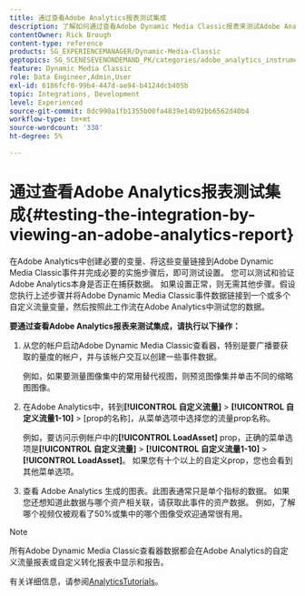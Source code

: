 ```yaml
---
title: 通过查看Adobe Analytics报表测试集成
description: 了解如何通过查看Adobe Dynamic Media Classic报表来测试Adobe Analytics中的集成。
contentOwner: Rick Brough
content-type: reference
products: SG_EXPERIENCEMANAGER/Dynamic-Media-Classic
geptopics: SG_SCENESEVENONDEMAND_PK/categories/adobe_analytics_instrumentation_kit
feature: Dynamic Media Classic
role: Data Engineer,Admin,User
exl-id: 6186fcf0-99b4-447d-ae94-b4124dcb405b
topic: Integrations, Development
level: Experienced
source-git-commit: 8dc990a1fb1355b00fa4839e14b92bb6562d40b4
workflow-type: tm+mt
source-wordcount: '338'
ht-degree: 5%

---
```


# 通过查看Adobe Analytics报表测试集成{#testing-the-integration-by-viewing-an-adobe-analytics-report}

在Adobe Analytics中创建必要的变量、将这些变量链接到Adobe Dynamic Media Classic事件并完成必要的实施步骤后，即可测试设置。 您可以测试和验证Adobe Analytics本身是否正在捕获数据。 如果设置正常，则无需其他步骤。假设您执行上述步骤并将Adobe Dynamic Media Classic事件数据链接到一个或多个自定义流量变量，然后按照此工作流在Adobe Analytics中测试您的数据。

**要通过查看Adobe Analytics报表来测试集成，请执行以下操作：**

1. 从您的帐户启动Adobe Dynamic Media Classic查看器，特别是要广播要获取的量度的帐户，并与该帐户交互以创建一些事件数据。

   例如，如果要测量图像集中的常用替代视图，则预览图像集并单击不同的缩略图图像。

1. 在Adobe Analytics中，转到&#x200B;**[!UICONTROL 自定义流量]** > **[!UICONTROL 自定义流量1-10]** > [prop的名称]，从菜单选项中选择您的流量prop名称。

   例如，要访问示例帐户中的&#x200B;**[!UICONTROL LoadAsset]** prop，正确的菜单选项是&#x200B;**[!UICONTROL 自定义流量]** > **[!UICONTROL 自定义流量1-10]** > **[!UICONTROL LoadAsset]**。 如果您有十个以上的自定义prop，您也会看到其他菜单选项。

1. 查看 Adobe Analytics 生成的图表。此图表通常只是单个指标的数据。 如果您还想知道此数据与哪个资产相关联，请获取此事件的资产数据。 例如，了解哪个视频仅被观看了50%或集中的哪个图像受欢迎通常很有用。

>[!NOTE]
>
>所有Adobe Dynamic Media Classic查看器数据都会在Adobe Analytics的自定义流量报表或自定义转化报表中显示和报告。

有关详细信息，请参阅[AnalyticsTutorials](https://experienceleague.adobe.com/en/docs/analytics-learn/tutorials/overview)。